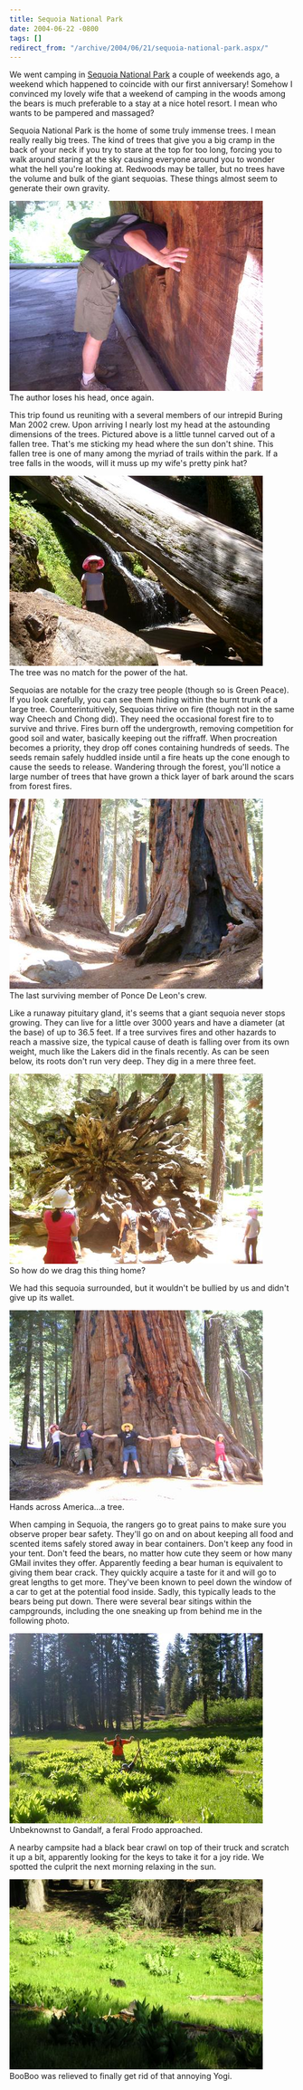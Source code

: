 ```yaml
---
title: Sequoia National Park
date: 2004-06-22 -0800
tags: []
redirect_from: "/archive/2004/06/21/sequoia-national-park.aspx/"
---
```


We went camping in [Sequoia National Park](http://www.nps.gov/seki/) a
couple of weekends ago, a weekend which happened to coincide with our
first anniversary! Somehow I convinced my lovely wife that a weekend of
camping in the woods among the bears is much preferable to a stay at a
nice hotel resort. I mean who wants to be pampered and massaged?

Sequoia National Park is the home of some truly immense trees. I mean
really really big trees. The kind of trees that give you a big cramp in
the back of your neck if you try to stare at the top for too long,
forcing you to walk around staring at the sky causing everyone around
you to wonder what the hell you're looking at. Redwoods may be taller,
but no trees have the volume and bulk of the giant sequoias. These
things almost seem to generate their own gravity.

![Hello In There](/images/HeadInATree.jpg) \
The author loses his head, once again.

This trip found us reuniting with a several members of our intrepid
Buring Man 2002 crew. Upon arriving I nearly lost my head at the
astounding dimensions of the trees. Pictured above is a little tunnel
carved out of a fallen tree. That's me sticking my head where the sun
don't shine. This fallen tree is one of many among the myriad of trails
within the park. If a tree falls in the woods, will it muss up my wife's
pretty pink hat?

![The Source of Evian](/images/AkumiUnderTree.jpg) \
The tree was no match for the power of the hat.

Sequoias are notable for the crazy tree people (though so is Green
Peace). If you look carefully, you can see them hiding within the burnt
trunk of a large tree. Counterintuitively, Sequoias thrive on fire
(though not in the same way Cheech and Chong did). They need the
occasional forest fire to to survive and thrive. Fires burn off the
undergrowth, removing competition for good soil and water, basically
keeping out the riffraff. When procreation becomes a priority, they drop
off cones containing hundreds of seeds. The seeds remain safely huddled
inside until a fire heats up the cone enough to cause the seeds to
release. Wandering through the forest, you'll notice a large number of
trees that have grown a thick layer of bark around the scars from forest
fires.

![Dane Hiding In a Tree Trunk](/images/CrazyDaneInATree.jpg) \
The last surviving member of Ponce De Leon's crew.

Like a runaway pituitary gland, it's seems that a giant sequoia never
stops growing. They can live for a little over 3000 years and have a
diameter (at the base) of up to 36.5 feet. If a tree survives fires and
other hazards to reach a massive size, the typical cause of death is
falling over from its own weight, much like the Lakers did in the finals
recently. As can be seen below, its roots don't run very deep. They dig
in a mere three feet.

![Roots](/images/Roots.jpg) \
So how do we drag this thing home?

We had this sequoia surrounded, but it wouldn't be bullied by us and
didn't give up its wallet.

![Hands across a sequoia](/images/TreeBig.jpg) \
Hands across America...a tree.

When camping in Sequoia, the rangers go to great pains to make sure you
observe proper bear safety. They'll go on and on about keeping all food
and scented items safely stored away in bear containers. Don't keep any
food in your tent. Don't feed the bears, no matter how cute they seem or
how many GMail invites they offer. Apparently feeding a bear human is
equivalent to giving them bear crack. They quickly acquire a taste for
it and will go to great lengths to get more. They've been known to peel
down the window of a car to get at the potential food inside. Sadly,
this typically leads to the bears being put down. There were several
bear sitings within the campgrounds, including the one sneaking up from
behind me in the following photo.

![Attacked By Ed Bear](/images/PhilAttackedByanEdBear.jpg) \
Unbeknownst to Gandalf, a feral Frodo approached.

A nearby campsite had a black bear crawl on top of their truck and
scratch it up a bit, apparently looking for the keys to take it for a
joy ride. We spotted the culprit the next morning relaxing in the sun.

![Black Bear](/images/BlackBear.jpg) \
BooBoo was relieved to finally get rid of that annoying Yogi.

